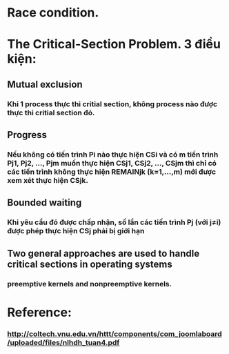# Race condition.
# The Critical-Section Problem. 3 điều kiện:
## Mutual exclusion
### Khi 1 process thực thi critial section, không process nào được thực thi critial section đó.
## Progress
### Nếu không có tiến trình Pi nào thực hiện CSi và có m tiến trình Pj1, Pj2, ..., Pjm muốn thực hiện CSj1, CSj2, ..., CSjm thì chỉ có các tiến trình không thực hiện REMAINjk (k=1,...,m) mới được xem xét thực hiện CSjk.
## Bounded waiting
### Khi yêu cầu đó được chấp nhận, số lần các tiến trình Pj (với j≠i) được phép thực hiện CSj phải bị giới hạn
## Two general approaches are used to handle critical sections in operating systems 
### preemptive kernels and nonpreemptive kernels.
  
  
# Reference:
### http://coltech.vnu.edu.vn/httt/components/com_joomlaboard/uploaded/files/nlhdh_tuan4.pdf
